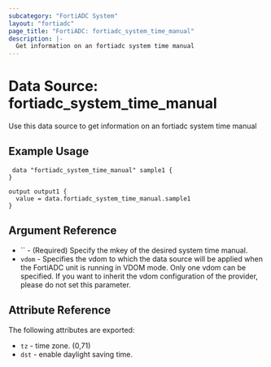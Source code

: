 ```yaml
---
subcategory: "FortiADC System"
layout: "fortiadc"
page_title: "FortiADC: fortiadc_system_time_manual"
description: |-
  Get information on an fortiadc system time manual
---
```


# Data Source: fortiadc_system_time_manual
Use this data source to get information on an fortiadc system time manual

## Example Usage

```hcl
 data "fortiadc_system_time_manual" sample1 {
}

output output1 {
  value = data.fortiadc_system_time_manual.sample1
}
```

## Argument Reference
* `` - (Required) Specify the mkey of the desired  system time manual.
* `vdom` - Specifies the vdom to which the data source will be applied when the FortiADC unit is running in VDOM mode. Only one vdom can be specified. If you want to inherit the vdom configuration of the provider, please do not set this parameter.


## Attribute Reference

The following attributes are exported:

* `tz` - time zone. (0,71)
* `dst` - enable daylight saving time. 

